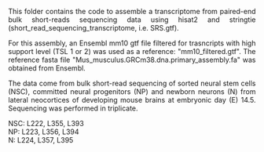 <div align="justify">

This folder contains the code to assemble a transcriptome from paired-end bulk short-reads sequencing data using hisat2 and stringtie (short_read_sequencing_transcriptome, i.e. SRS.gtf).   

For this assembly, an Ensembl mm10 gtf file filtered for trasncripts with high support level (TSL 1 or 2) was used as a reference: "mm10_filtered.gtf". The reference fasta file "Mus_musculus.GRCm38.dna.primary_assembly.fa" was obtained from Ensembl.

The data come from bulk short-read sequencing of sorted neural stem cells (NSC), committed neural progenitors (NP) and newborn neurons (N) from lateral neocortices of developing mouse brains at embryonic day (E) 14.5. Sequencing was performed in triplicate.    
<div>

NSC: L222, L355, L393  
NP: L223, L356, L394    
N: L224, L357, L395    
